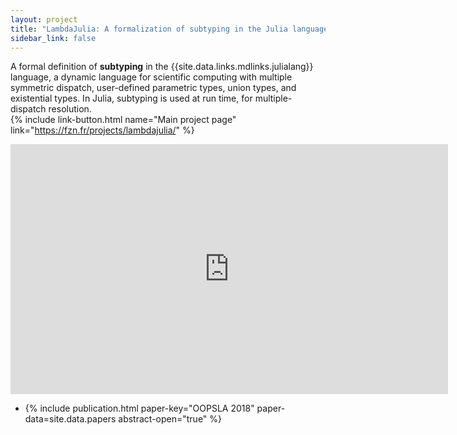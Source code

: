 ```yaml
---
layout: project
title: "LambdaJulia: A formalization of subtyping in the Julia language (2017–2018)"
sidebar_link: false
---
```


A formal definition of **subtyping**
in the {{site.data.links.mdlinks.julialang}} language,
a dynamic language for scientific computing with multiple symmetric dispatch,
user-defined parametric types, union types, and existential types.
In Julia, subtyping is used at run time, for multiple-dispatch resolution.  
{% include link-button.html name="Main project page"
  link="https://fzn.fr/projects/lambdajulia/" %}

<iframe width="700" height="400" src="https://www.youtube.com/embed/l8BWVXE7dwI" frameborder="0" allow="accelerometer; autoplay; clipboard-write; encrypted-media; gyroscope; picture-in-picture" allowfullscreen></iframe>

* {% include publication.html paper-key="OOPSLA 2018"
    paper-data=site.data.papers abstract-open="true" %}
